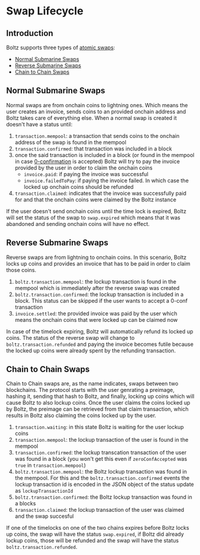 # Swap Lifecycle

## Introduction

Boltz supports three types of [atomic swaps](https://en.bitcoin.it/wiki/Atomic_swap):

- [Normal Submarine Swaps](#normal-submarine-swaps)
- [Reverse Submarine Swaps](#reverse-submarine-swaps)
- [Chain to Chain Swaps](#chain-to-chain-swaps)

## Normal Submarine Swaps

Normal swaps are from onchain coins to lightning ones. Which means the user creates an invoice, sends coins to an provided onchain address and Boltz takes care of everything else. When a normal swap is created it doesn't have a status until:

1. `transaction.mempool`: a transaction that sends coins to the onchain address of the swap is found in the mempool
2. `transaction.confirmed`: that transaction was included in a block
3. once the said transaction is included in a block (or found in the mempool in case [0-confirmation](0-confirmation.md) is accepted) Boltz will try to pay the invoice provided by the user in order to claim the onchain coins
    - `invoice.paid`: if paying the invoice was successful
    - `invoice.failedToPay`: if paying the invoice failed. In which case the locked up onchain coins should be refunded
4. `transaction.claimed`: indicates that the invoice was successfully paid for and that the onchain coins were claimed by the Boltz instance

If the user doesn't send onchain coins until the time lock is expired, Boltz will set the status of the swap to `swap.expired` which means that it was abandoned and sending onchain coins will have no effect.

## Reverse Submarine Swaps

Reverse swaps are from lightning to onchain coins. In this scenario, Boltz locks up coins and provides an invoice that has to be paid in order to claim those coins.

1. `boltz.transaction.mempool`: the lockup transaction is found in the mempool which is immediately after the reverse swap was created
2. `boltz.transaction.confirmed`: the lockup transaction is included in a block. This status can be skipped if the user wants to accept a 0-conf transaction
3. `invoice.settled`: the provided invoice was paid by the user which means the onchain coins that were locked up can be claimed now

In case of the timelock expiring, Boltz will automatically refund its locked up coins. The status of the reverse swap will change to `boltz.transaction.refunded` and paying the invoice becomes futile because the locked up coins were already spent by the refunding transaction.

## Chain to Chain Swaps

Chain to Chain swaps are, as the name indicates, swaps between two blockchains. The protocol starts with the user genrating a preimage, hashing it, sending that hash to Boltz, and finally, locking up coins which will cause Boltz to also lockup coins. Once the user claims the coins locked up by Boltz, the preimage can be retrieved from that claim transaction, which results in Boltz also claiming the coins locked up by the user.

1. `transaction.waiting`: in this state Boltz is waiting for the user lockup coins
2. `transaction.mempool`: the lockup transaction of the user is found in the mempool
3. `transaction.confirmed`: the lockup transcation transaction of the user was found in a block (you won't get this even if `zeroConfAccepted` was `true` in `transaction.mempool`)
4. `boltz.transaction.mempool`: the Boltz lockup transaction was found in the mempool. For this and the `boltz.transaction.confirmed` events the lockup transaction id is encoded in the JSON object of the status update as `lockupTransactionId`
5. `boltz.transaction.confirmed`: the Boltz lockup transaction was found in a blocks
6. `transaction.claimed`: the lockup transaction of the user was claimed and the swap succesful

If one of the timelocks on one of the two chains expires before Boltz locks up coins, the swap will have the status `swap.expired`, if Boltz did already lockup coins, those will be refunded and the swap will have the status `boltz.transaction.refunded`.
